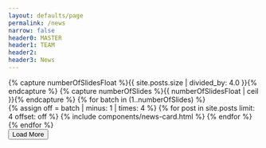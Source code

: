 ```yaml
---
layout: defaults/page
permalink: /news
narrow: false
header0: MASTER
header1: TEAM
header2:
header3: News
---
```

<div class="news-cards-container">
    {% capture numberOfSlidesFloat %}{{ site.posts.size | divided_by: 4.0 }}{% endcapture %}
    {% capture numberOfSlides %}{{ numberOfSlidesFloat | ceil }}{% endcapture %}
    {% for batch in (1..numberOfSlides) %}
        <div id='batch-{{batch}}' class='{% if batch == 1 %}d-flex{% else %}hidden{% endif %}'>
            {% assign off = batch | minus: 1 | times: 4 %}
            {% for post in site.posts limit: 4 offset: off %}
                {% include components/news-card.html %}
            {% endfor %}
        </div>
    {% endfor %}
</div>
<div class="text-center mt-3 mr-4">
    <button id="btn-loadmore" type="button" class="btn btn-primary" onClick="loadMore()">Load More</button>
</div>

<script>
    var batchNum = 1;
    const totalBatches = {{ numberOfSlides }};

    function loadMore() {
        batchNum++;
        let elem = document.getElementById(`batch-${batchNum}`);
        elem.classList.add('d-flex');
        elem.classList.remove('hidden');
        if (batchNum == totalBatches) {
            let btn = document.getElementById('btn-loadmore');
            btn.classList.add('hidden');
        }
    }
</script>
